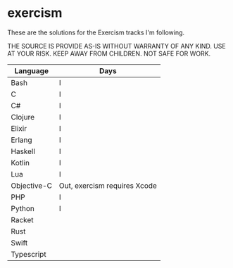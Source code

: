 # exercism

These are the solutions for the Exercism tracks I'm following.

THE SOURCE IS PROVIDE AS-IS WITHOUT WARRANTY OF ANY KIND. USE AT YOUR RISK. KEEP AWAY FROM CHILDREN. NOT SAFE FOR WORK.

| Language    | Days |
| ----------- | ---- |
| Bash        | I    |
| C           | I    |
| C#          | I    |
| Clojure     | I    |
| Elixir      | I    |
| Erlang      | I    |
| Haskell     | I    |
| Kotlin      | I    |
| Lua         | I    |
| Objective-C | Out, exercism requires Xcode |
| PHP         | I    |
| Python      | I    |
| Racket      |      |
| Rust        |      |
| Swift       |      |
| Typescript  |      |
